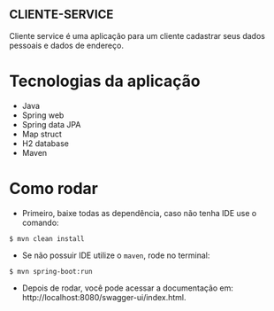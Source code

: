 ## CLIENTE-SERVICE
Cliente service é uma aplicação para um cliente cadastrar seus dados pessoais e dados de endereço.
# Tecnologias da aplicação
- Java
- Spring web
- Spring data JPA
- Map struct
- H2 database
- Maven
# Como rodar
- Primeiro, baixe todas as dependência, caso não tenha IDE use o comando:
```
$ mvn clean install
```
- Se não possuir IDE utilize o ``maven``, rode no terminal: 
````
$ mvn spring-boot:run
````
- Depois de rodar, você pode acessar a documentação em:  http://localhost:8080/swagger-ui/index.html.
